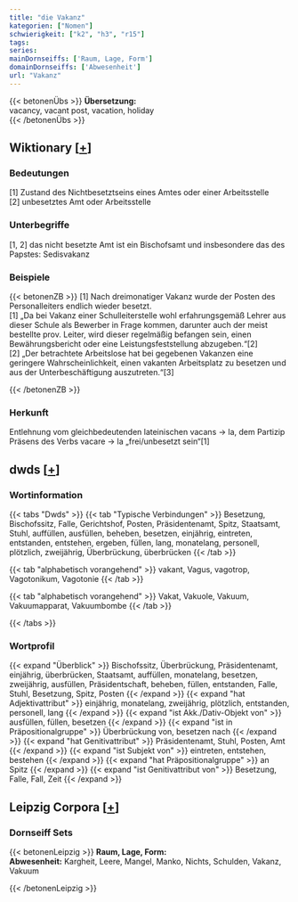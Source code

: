 ```yaml
---
title: "die Vakanz"
kategorien: ["Nomen"]
schwierigkeit: ["k2", "h3", "r15"]
tags:
series:
mainDornseiffs: ['Raum, Lage, Form']
domainDornseiffs: ['Abwesenheit']
url: "Vakanz"
---
```


{{< betonenÜbs >}}
**Übersetzung:**  
vacancy, vacant post, vacation, holiday  
{{< /betonenÜbs >}}

## Wiktionary [[+](https://de.wiktionary.org/wiki/Vakanz)]

### Bedeutungen
[1] Zustand des Nichtbesetztseins eines Amtes oder einer Arbeitsstelle  
[2] unbesetztes Amt oder Arbeitsstelle  

### Unterbegriffe
[1, 2] das nicht besetzte Amt ist ein Bischofsamt und insbesondere das des Papstes: Sedisvakanz  

### Beispiele
{{< betonenZB >}}
[1] Nach dreimonatiger Vakanz wurde der Posten des Personalleiters endlich wieder besetzt.  
[1] „Da bei Vakanz einer Schulleiterstelle wohl erfahrungsgemäß Lehrer aus dieser Schule als Bewerber in Frage kommen, darunter auch der meist bestellte prov. Leiter, wird dieser regelmäßig befangen sein, einen Bewährungsbericht oder eine Leistungsfeststellung abzugeben.“[2]  
[2] „Der betrachtete Arbeitslose hat bei gegebenen Vakanzen eine geringere Wahrscheinlichkeit, einen vakanten Arbeitsplatz zu besetzen und aus der Unterbeschäftigung auszutreten.“[3]  

{{< /betonenZB >}}
### Herkunft
Entlehnung vom gleichbedeutenden lateinischen vacans → la, dem Partizip Präsens des Verbs vacare → la „frei/unbesetzt sein“[1]  



## dwds [[+](https://www.dwds.de/wb/Vakanz)]

### Wortinformation
{{< tabs "Dwds" >}}
{{< tab "Typische Verbindungen" >}}
Besetzung, Bischofssitz, Falle, Gerichtshof, Posten, Präsidentenamt, Spitz, Staatsamt, Stuhl, auffüllen, ausfüllen, beheben, besetzen, einjährig, eintreten, entstanden, entstehen, ergeben, füllen, lang, monatelang, personell, plötzlich, zweijährig, Überbrückung, überbrücken
{{< /tab >}}

{{< tab "alphabetisch vorangehend" >}}
vakant, Vagus, vagotrop, Vagotonikum, Vagotonie
{{< /tab >}}

{{< tab "alphabetisch vorangehend" >}}
Vakat, Vakuole, Vakuum, Vakuumapparat, Vakuumbombe
{{< /tab >}}

{{< /tabs >}}

### Wortprofil
{{< expand "Überblick" >}} Bischofssitz, Überbrückung, Präsidentenamt, einjährig, überbrücken, Staatsamt, auffüllen, monatelang, besetzen, zweijährig, ausfüllen, Präsidentschaft, beheben, füllen, entstanden, Falle, Stuhl, Besetzung, Spitz, Posten {{< /expand >}}
{{< expand "hat Adjektivattribut" >}} einjährig, monatelang, zweijährig, plötzlich, entstanden, personell, lang {{< /expand >}}
{{< expand "ist Akk./Dativ-Objekt von" >}} ausfüllen, füllen, besetzen {{< /expand >}}
{{< expand "ist in Präpositionalgruppe" >}} Überbrückung von, besetzen nach {{< /expand >}}
{{< expand "hat Genitivattribut" >}} Präsidentenamt, Stuhl, Posten, Amt {{< /expand >}}
{{< expand "ist Subjekt von" >}} eintreten, entstehen, bestehen {{< /expand >}}
{{< expand "hat Präpositionalgruppe" >}} an Spitz {{< /expand >}}
{{< expand "ist Genitivattribut von" >}} Besetzung, Falle, Fall, Zeit {{< /expand >}}

## Leipzig Corpora [[+](https://corpora.uni-leipzig.de/en/res?word=Vakanz&corpusId=deu_newscrawl-public_2018)]

### Dornseiff Sets
{{< betonenLeipzig >}}
**Raum, Lage, Form:**  
**Abwesenheit:** Kargheit, Leere, Mangel, Manko, Nichts, Schulden, Vakanz, Vakuum  

{{< /betonenLeipzig >}}
